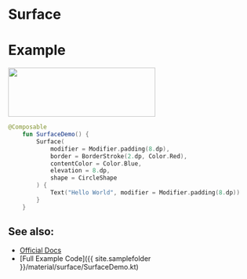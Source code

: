 <!---
This is the API of version 1.1.1
-->
# Surface

# Example

<p align="left">
  <img src ="{{ site.images }}/material/surface/surfacedemo.png" height=100 width=300 />
</p>

```kotlin
@Composable
    fun SurfaceDemo() {
        Surface(
            modifier = Modifier.padding(8.dp),
            border = BorderStroke(2.dp, Color.Red),
            contentColor = Color.Blue,
            elevation = 8.dp,
            shape = CircleShape
        ) {
            Text("Hello World", modifier = Modifier.padding(8.dp))
        }
    }
```


## See also:
* [Official Docs](https://developer.android.com/reference/kotlin/androidx/compose/material/package-summary#surface)
* [Full Example Code]({{ site.samplefolder }}/material/surface/SurfaceDemo.kt)
